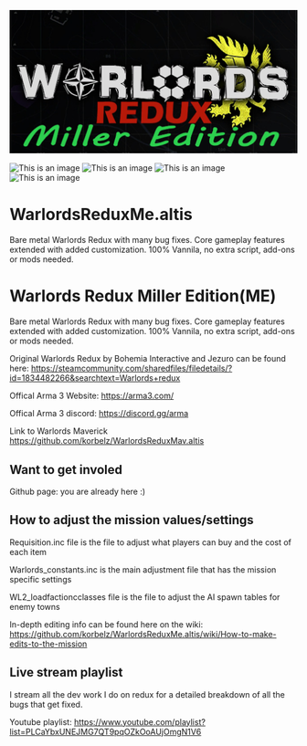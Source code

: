 ![This is an image](https://github.com/korbelz/WarlordsReduxMe.altis/blob/main/Redux_ME_thumbnail.png)

![This is an image](https://img.shields.io/github/issues/korbelz/WarlordsReduxMe.altis)  ![This is an image](https://img.shields.io/github/forks/korbelz/WarlordsReduxMe.altis)  ![This is an image](https://img.shields.io/github/stars/korbelz/WarlordsReduxMe.altis) 	![This is an image](https://img.shields.io/twitter/url?url=https%3A%2F%2Fgithub.com%2Fkorbelz%2FWarlordsReduxMe.altis)


# WarlordsReduxMe.altis
 Bare metal Warlords Redux with many bug fixes. Core gameplay features extended with added customization. 100% Vannila, no extra script, add-ons or mods needed. 

 # Warlords Redux Miller Edition(ME) 
Bare metal Warlords Redux with many bug fixes. Core gameplay features extended with added customization. 100% Vannila, no extra script, add-ons or mods needed. 

Original Warlords Redux by Bohemia Interactive and Jezuro can be found here:
https://steamcommunity.com/sharedfiles/filedetails/?id=1834482266&searchtext=Warlords+redux

Offical Arma 3 Website: https://arma3.com/

Offical Arma 3 discord:  https://discord.gg/arma

Link to Warlords Maverick
https://github.com/korbelz/WarlordsReduxMav.altis


## Want to get involed  

Github page: you are already here :)

## How to adjust the mission values/settings

Requisition.inc file is the file to adjust what players can buy and the cost of each item

Warlords_constants.inc is the main adjustment file that has the mission specific settings 

WL2_loadfactioncclasses file is the file to adjust the AI spawn tables for enemy towns

In-depth editing info can be found here on the wiki: https://github.com/korbelz/WarlordsReduxMe.altis/wiki/How-to-make-edits-to-the-mission

## Live stream playlist 

I stream all the dev work I do on redux for a detailed breakdown of all the bugs that get fixed. 

Youtube playlist: https://www.youtube.com/playlist?list=PLCaYbxUNEJMG7QT9pqOZkOoAUjOmgN1V6

